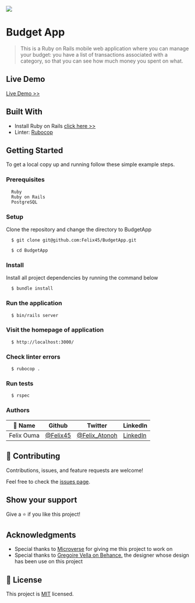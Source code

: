 ![](https://img.shields.io/badge/Microverse-blueviolet)

# Budget App

> This is a Ruby on Rails mobile web application where you can manage your budget: you have a list of transactions associated with a category, so that you can see how much money you spent on what.

## Live Demo
[Live Demo >>](https://felix-budget-app.herokuapp.com/)

## Built With

- Install Ruby on Rails [click here >>](https://guides.rubyonrails.org/)
- Linter: [Rubocop](https://rubocop.org/)

## Getting Started

To get a local copy up and running follow these simple example steps.

### Prerequisites
```
  Ruby
  Ruby on Rails
  PostgreSQL
```
### Setup
Clone the repository and change the directory to BudgetApp

``` 
  $ git clone git@github.com:Felix45/BudgetApp.git

  $ cd BudgetApp
```

### Install
Install all project dependencies by running the command below
 
``` 
  $ bundle install
```

### Run the application
```
  $ bin/rails server
```

### Visit the homepage of application
```
  $ http://localhost:3000/
```

### Check linter errors
``` 
  $ rubocop .
```

### Run tests
``` 
  $ rspec
```

### Authors

| 👤 Name | Github | Twitter | LinkedIn |
|------|--------|---------|----------|
|Felix Ouma|[@Felix45](https://github.com/Felix45)|[@Felix_Atonoh](https://twitter.com/Felix_Atonoh)|[LinkedIn](https://www.linkedin.com/in/felix-ouma-639766b0/)|



## 🤝 Contributing

Contributions, issues, and feature requests are welcome!

Feel free to check the [issues page](https://github.com/felix45/BudgetApp/issues).

## Show your support

Give a ⭐️ if you like this project!

## Acknowledgments

- Special thanks to [Microverse](https://bit.ly/MicroverseTN) for giving me this project to work on
- Special thanks to  [Gregoire Vella on Behance.](https://www.behance.net/gregoirevella) the designer whose design has been use on this project

## 📝 License

This project is [MIT](./MIT.md) licensed.

